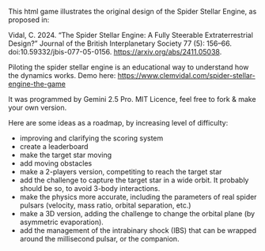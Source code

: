 This html game illustrates the original design of the Spider Stellar Engine, as proposed in:

Vidal, C. 2024. “The Spider Stellar Engine: A Fully Steerable Extraterrestrial Design?” Journal of the British Interplanetary Society 77 (5): 156–66. doi:10.59332/jbis-077-05-0156. https://arxiv.org/abs/2411.05038.

Piloting the spider stellar engine is an educational way to understand how the dynamics works.
Demo here: https://www.clemvidal.com/spider-stellar-engine-the-game

It was programmed by Gemini 2.5 Pro. 
MIT Licence, feel free to fork & make your own version.

Here are some ideas as a roadmap, by increasing level of difficulty:
- improving and clarifying the scoring system
- create a leaderboard
- make the target star moving
- add moving obstacles
- make a 2-players version, competiting to reach the target star
- add the challenge to capture the target star in a wide orbit. It probably should be so, to avoid 3-body interactions. 
- make the physics more accurate, including the parameters of real spider pulsars (velocity, mass ratio, orbital separation, etc.)
- make a 3D version, adding the challenge to change the orbital plane (by asymmetric evaporation).
- add the management of the intrabinary shock (IBS) that can be wrapped around the millisecond pulsar, or the companion. 


